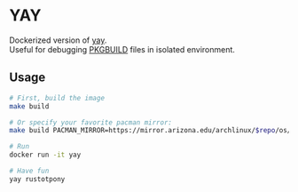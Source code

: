 # YAY

Dockerized version of [yay].  
Useful for debugging [PKGBUILD] files in isolated environment.

## Usage

```bash
# First, build the image
make build

# Or specify your favorite pacman mirror:
make build PACMAN_MIRROR=https://mirror.arizona.edu/archlinux/$repo/os/$arch

# Run
docker run -it yay

# Have fun
yay rustotpony
```

[yay]: https://github.com/Jguer/yay
[PKGBUILD]: https://wiki.archlinux.org/index.php/PKGBUILD
